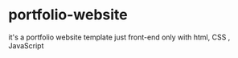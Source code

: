 # portfolio-website
it's a portfolio website template just  front-end only with html, CSS , JavaScript

